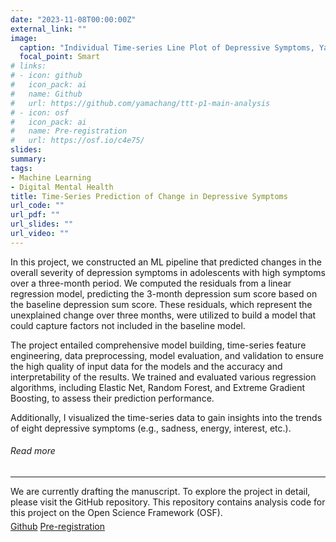 ```yaml
---
date: "2023-11-08T00:00:00Z"
external_link: ""
image:
  caption: "Individual Time-series Line Plot of Depressive Symptoms, Yama Chang © 2023"
  focal_point: Smart
# links:
# - icon: github
#   icon_pack: ai
#   name: Github
#   url: https://github.com/yamachang/ttt-p1-main-analysis
# - icon: osf
#   icon_pack: ai
#   name: Pre-registration
#   url: https://osf.io/c4e75/
slides: 
summary: 
tags:
- Machine Learning
- Digital Mental Health
title: Time-Series Prediction of Change in Depressive Symptoms
url_code: ""
url_pdf: ""
url_slides: ""
url_video: ""
---
```


<p>In this project, we constructed an ML pipeline that predicted changes in the overall severity of depression symptoms in adolescents with high symptoms over a three-month period. We computed the residuals from a linear regression model, predicting the 3-month depression sum score based on the baseline depression sum score. These residuals, which represent the unexplained change over three months, were utilized to build a model that could capture factors not included in the baseline model.</p>

<p>The project entailed comprehensive model building, time-series feature engineering, data preprocessing, model evaluation, and validation to ensure the high quality of input data for the models and the accuracy and interpretability of the results. We trained and evaluated various regression algorithms, including Elastic Net, Random Forest, and Extreme Gradient Boosting, to assess their prediction performance.</p>

<p>Additionally, I visualized the time-series data to gain insights into the trends of eight depressive symptoms (e.g., sadness, energy, interest, etc.).</p>


<h6>Read more</h6>
<hr>
<span>We are currently drafting the manuscript. To explore the project in detail, please visit the GitHub repository. This repository contains analysis code for this project on the Open Science Framework (OSF).</span>
<div style="margin-top: 5px;">
<a class="btn btn-primary btn text-uppercase js-scroll-trigger" href="https://github.com/yamachang/ttt-p1-main-analysis"  >Github</a>
                      <a class="btn btn-primary btn text-uppercase js-scroll-trigger" href="https://osf.io/c4e75/">Pre-registration</a>

